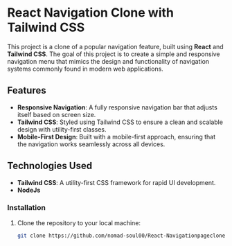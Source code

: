 # React Navigation Clone with Tailwind CSS

This project is a clone of a popular navigation feature, built using **React** and **Tailwind CSS**. The goal of this project is to create a simple and responsive navigation menu that mimics the design and functionality of navigation systems commonly found in modern web applications.

## Features

- **Responsive Navigation**: A fully responsive navigation bar that adjusts itself based on screen size.
- **Tailwind CSS**: Styled using Tailwind CSS to ensure a clean and scalable design with utility-first classes.
- **Mobile-First Design**: Built with a mobile-first approach, ensuring that the navigation works seamlessly across all devices.

## Technologies Used


- **Tailwind CSS**: A utility-first CSS framework for rapid UI development.
- **NodeJs**


### Installation

1. Clone the repository to your local machine:

   ```bash
   git clone https://github.com/nomad-soul00/React-Navigationpageclone-Tailwindcss

